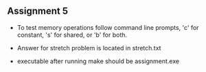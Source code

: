 ## Assignment 5

- To test memory operations follow command line prompts, 'c' for constant, 's' for shared, or 'b' for both. 

- Answer for stretch problem is located in stretch.txt

- executable after running make should be assignment.exe
